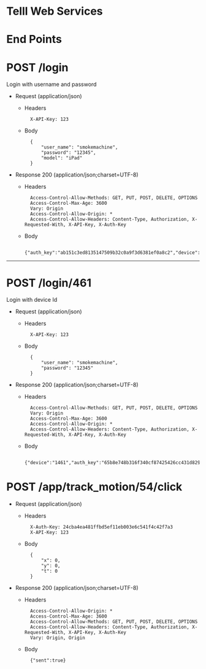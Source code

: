 Telll Web Services
===================

# End Points

# POST /login 
Login with username and password

+ Request (application/json)

    + Headers

            X-API-Key: 123

    + Body

            {
                "user_name": "smokemachine",
                "password": "12345",
                "model": "iPad"
            }

+ Response 200 (application/json;charset=UTF-8)

    + Headers

            Access-Control-Allow-Methods: GET, PUT, POST, DELETE, OPTIONS
            Access-Control-Max-Age: 3600
            Vary: Origin
            Access-Control-Allow-Origin: *
            Access-Control-Allow-Headers: Content-Type, Authorization, X-Requested-With, X-API-Key, X-Auth-Key

    + Body

            {"auth_key":"ab151c3ed8135147509b32c0a9f3d6381ef0a8c2","device":"1461"}

- - -
# POST /login/461
Login with device Id

+ Request (application/json)

    + Headers

            X-API-Key: 123

    + Body

            {
                "user_name": "smokemachine",
                "password": "12345"
            }

+ Response 200 (application/json;charset=UTF-8)

    + Headers

            Access-Control-Allow-Methods: GET, PUT, POST, DELETE, OPTIONS
            Vary: Origin
            Access-Control-Max-Age: 3600
            Access-Control-Allow-Origin: *
            Access-Control-Allow-Headers: Content-Type, Authorization, X-Requested-With, X-API-Key, X-Auth-Key

    + Body

            {"device":"1461","auth_key":"65b8e748b316f340cf87425426cc431d82960123"}


# POST /app/track_motion/54/click

+ Request (application/json)

    + Headers

            X-Auth-Key: 24cba4ea481ffbd5ef11eb003e6c541f4c42f7a3
            X-API-Key: 123

    + Body

            {
                "x": 0,
                "y": 0,
                "t": 0
            }

+ Response 200 (application/json;charset=UTF-8)

    + Headers

            Access-Control-Allow-Origin: *
            Access-Control-Max-Age: 3600
            Access-Control-Allow-Methods: GET, PUT, POST, DELETE, OPTIONS
            Access-Control-Allow-Headers: Content-Type, Authorization, X-Requested-With, X-API-Key, X-Auth-Key
            Vary: Origin, Origin

    + Body

            {"sent":true}

